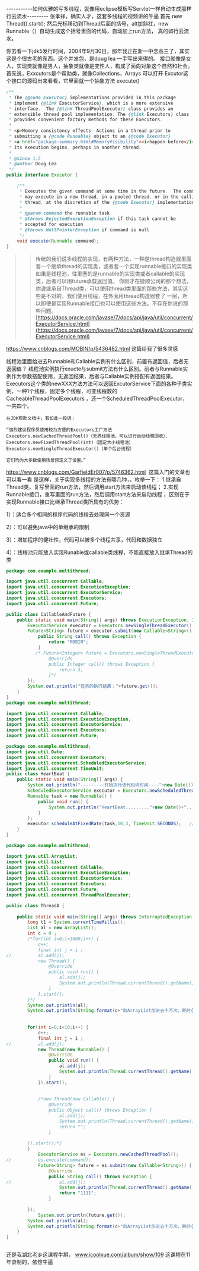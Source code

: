 -----------如何优雅的写多线程，就像用eclipse模板写Servlet一样自动生成那样行云流水---------
张孝祥，确实人才，这套多线程的视频讲的牛逼
首先 new Thread().start();  然后光标移动到Thread后面的括号，alt加斜杠，new Runnable（）自动生成这个括号里面的代码，自动加上run方法，
真的如行云流水。

你去看一下jdk5发行时间，2004年9月30日，那年我正在新一中念高三了，其实这是个很古老的东西。这个并发包，是doug
 lea 一手写出来得的。
接口就像是女人，实现类就像是男人，抽象类就像是变性人，构成了面向对象这个自然和社会。
首先说，Exxcutors是个帮助类，就像Collections，Arrays
可以打开 Excutor这个接口的源码出来看看，它里面就一个抽象方法 execute()
```java
/** 
 * The {@code Executor} implementations provided in this package
 * implement {@link ExecutorService}, which is a more extensive
 * interface.  The {@link ThreadPoolExecutor} class provides an
 * extensible thread pool implementation. The {@link Executors} class
 * provides convenient factory methods for these Executors.
 *
 * <p>Memory consistency effects: Actions in a thread prior to
 * submitting a {@code Runnable} object to an {@code Executor}
 * <a href="package-summary.html#MemoryVisibility"><i>happen-before</i></a>
 * its execution begins, perhaps in another thread.
 *
 * @since 1.5
 * @author Doug Lea
 */
public interface Executor {

    /**
     * Executes the given command at some time in the future.  The command
     * may execute in a new thread, in a pooled thread, or in the calling
     * thread, at the discretion of the {@code Executor} implementation.
     *
     * @param command the runnable task
     * @throws RejectedExecutionException if this task cannot be
     * accepted for execution
     * @throws NullPointerException if command is null
     */
    void execute(Runnable command);
}
```
>>传统的我们说多线程的实现，有两种方法，一种是thread构造器里面套一个继承thread的实现类，或者套一个实现runnable接口的实现类
如果是线程池，往里塞的是runnable的实现类或者callable的实现类，后者可以用future承载返回值。
你刚才在捷顺公司的那个想法，你说继承自Thread类，可以使用thread类里面的那些方法，其实这些是不对的，我们使用线程，在外面用thread构造器套了
一层，所以即便是实现Runnable接口也可以使用这些方法。不存在你说的那些问题。
[https://docs.oracle.com/javase/7/docs/api/java/util/concurrent/ExecutorService.html](https://docs.oracle.com/javase/7/docs/api/java/util/concurrent/ExecutorService.html)

https://www.cnblogs.com/MOBIN/p/5436482.html 这篇给我了很多灵感

线程池里面给进去Runnable和Callable实例有什么区别，前置有返回值，后者无返回值？
线程池实例执行exucte与submit方法有什么区别。前者与Runnable实例作为参数搭配使用，无返回结果，后者与Callable实例搭配有返回结果。
Executors这个类的newXXX方法方法可以返回ExcutorService下面的各种子类实例，一种1个线程，固定多个线程，可变线程数的CacheableThreadPoolExecutors
，还一个ScheduledThreadPoolExecutor，一共四个。
```
在JDK帮助文档中，有如此一段话：

“强烈建议程序员使用较为方便的Executors工厂方法Executors.newCachedThreadPool()（无界线程池，可以进行自动线程回收）、Executors.newFixedThreadPool(int)（固定大小线程池）Executors.newSingleThreadExecutor()（单个后台线程）

它们均为大多数使用场景预定义了设置。”
```
https://www.cnblogs.com/GarfieldEr007/p/5746362.html  这篇入门的文章也可以看一看
是这样，关于实现多线程的方法有哪几种，，枚举一下：
1.继承自Thread类，复写里面的run方法，然后调用start方法来启动该线程；
2.实现Runnable接口，重写里面的run方法，然后调用start方法来启动线程；
区别在于
实现Runnable接口比继承Thread类所具有的优势：

1）：适合多个相同的程序代码的线程去处理同一个资源

2）：可以避免java中的单继承的限制

3）：增加程序的健壮性，代码可以被多个线程共享，代码和数据独立

4）：线程池只能放入实现Runable或callable类线程，不能直接放入继承Thread的类

```  java
package com.example.multithread;

import java.util.concurrent.Callable;
import java.util.concurrent.ExecutionException;
import java.util.concurrent.ExecutorService;
import java.util.concurrent.Executors;
import java.util.concurrent.Future;

public class CallableAndFuture {
    public static void main(String[] args) throws ExecutionException, InterruptedException {
        ExecutorService executor = Executors.newSingleThreadExecutor();
        Future<String> future = executor.submit(new Callable<String>() {   //接受一上callable实例
            public String call() throws Exception {
                return "MOBIN";
            }
           /* Future<Integer> future = Executors.newSingleThreadExecutor().submit(new Callable<Integer>() {   //接受一上callable实例
            	@Override
                public Integer call() throws Exception {
                    return 3;
                }*/
        });
        System.out.println("任务的执行结果："+future.get());
    }
}
package com.example.multithread;

import java.util.concurrent.Callable;
import java.util.concurrent.ExecutionException;
import java.util.concurrent.ExecutorService;
import java.util.concurrent.Executors;
import java.util.concurrent.Future;

package com.example.multithread;
import java.util.Date;
import java.util.concurrent.Executors;
import java.util.concurrent.ScheduledExecutorService;
import java.util.concurrent.TimeUnit;
public class HeartBeat {
    public static void main(String[] args) {
    	System.out.println("---------开始执行该代码块时间----"+new Date());
        ScheduledExecutorService executor = Executors.newScheduledThreadPool(1);
        Runnable task = new Runnable() {
            public void run() {
                System.out.println("HeartBeat........."+new Date()+"................");
            }
        };
        executor.scheduleAtFixedRate(task,10,3, TimeUnit.SECONDS);   //5秒后第一次执行，之后每隔3秒执行一次
    }
}

package com.example.multithread;

import java.util.ArrayList;
import java.util.List;
import java.util.concurrent.Callable;
import java.util.concurrent.ExecutionException;
import java.util.concurrent.ExecutorService;
import java.util.concurrent.Executors;
import java.util.concurrent.Future;
import java.util.concurrent.ThreadPoolExecutor;

public class ThreadA {
	
	public static void main(String[] args) throws InterruptedException, ExecutionException {
		long t1 = System.currentTimeMillis();
		List al = new ArrayList();
		int c = 0 ; 
		/*for(int i=0;i<1000;i++) {
			c++;
			final int j = i ;
//			al.add(j);
			new Thread() {
				@Override
				public void run() {
					al.add(j);
					System.out.println(Thread.currentThread().getName());
				}
			}.start();
		}*/
		System.out.println(al);
		System.out.println(String.format(c+"向ArrayList加进去十万次，耗时{%s}", (System.currentTimeMillis()-t1)));
		
		
		for(int i=0;i<10;i++) {
			c++;
			final int j = i ;
//			al.add(j);
			new Thread(new Runnable() {
				@Override
				public void run() {
					al.add(j);
					System.out.println(Thread.currentThread().getName());
				}
			}).start();
			
			
			/*new Thread(new Callable() {
				@Override
				public Object call() throws Exception {
					al.add(j);
					System.out.println(Thread.currentThread().getName());
					return "";
				}
			
		}).start();*/
		}	
			ExecutorService es = Executors.newCachedThreadPool();
//			es.execute(command);
			Future<String> future = es.submit(new Callable<String>() {
				@Override
				public String call() throws Exception {
//					al.add(j);
					System.out.println(Thread.currentThread().getName());
					return "1111";
				}
			
		});
			System.out.println(future.get());
		System.out.println(al);
		System.out.println(String.format(c+"向ArrayList加进去十万次，耗时{%s}", (System.currentTimeMillis()-t1)));
	}
}



```
还是我湖北老乡这课程牛掰，
www.icoolxue.com/album/show/109   这课程在11年录制的，依然牛逼
















